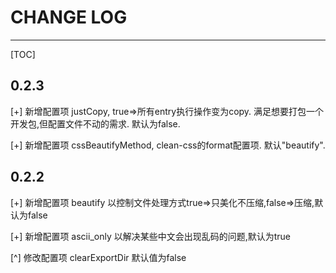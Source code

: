 # CHANGE LOG

---

[TOC]

## 0.2.3
[+] 新增配置项 justCopy, true=>所有entry执行操作变为copy. 满足想要打包一个开发包,但配置文件不动的需求. 默认为false.

[+] 新增配置项 cssBeautifyMethod, clean-css的format配置项. 默认"beautify".

## 0.2.2
[+] 新增配置项 beautify 以控制文件处理方式true=>只美化不压缩,false=>压缩,默认为false

[+] 新增配置项 ascii_only 以解决某些中文会出现乱码的问题,默认为true

[^] 修改配置项 clearExportDir 默认值为false




